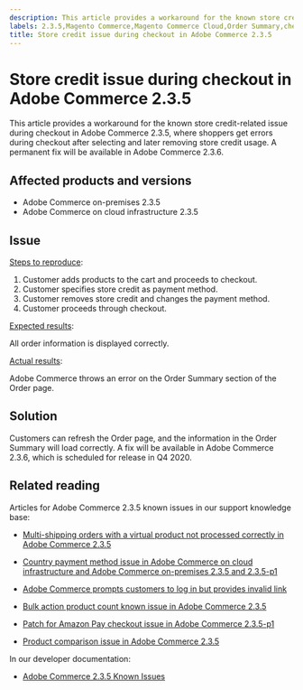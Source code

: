 ```yaml
---
description: This article provides a workaround for the known store credit-related issue during checkout in Adobe Commerce 2.3.5, where shoppers get errors during checkout after selecting and later removing store credit usage. A permanent fix will be available in Adobe Commerce 2.3.6.
labels: 2.3.5,Magento Commerce,Magento Commerce Cloud,Order Summary,checkout,credit,known issues,troubleshooting,Adobe Commerce,cloud infrastructure,on-premises
title: Store credit issue during checkout in Adobe Commerce 2.3.5
---
```


# Store credit issue during checkout in Adobe Commerce 2.3.5

This article provides a workaround for the known store credit-related issue during checkout in Adobe Commerce 2.3.5, where shoppers get errors during checkout after selecting and later removing store credit usage. A permanent fix will be available in Adobe Commerce 2.3.6.

## Affected products and versions

* Adobe Commerce on-premises 2.3.5
* Adobe Commerce on cloud infrastructure 2.3.5

## Issue

<ins>Steps to reproduce</ins>:

1. Customer adds products to the cart and proceeds to checkout.
1. Customer specifies store credit as payment method.
1. Customer removes store credit and changes the payment method.
1. Customer proceeds through checkout.

<ins>Expected results</ins>:

All order information is displayed correctly.

<ins>Actual results</ins>:

Adobe Commerce throws an error on the Order Summary section of the Order page.

## Solution

Customers can refresh the Order page, and the information in the Order Summary will load correctly. A fix will be available in Adobe Commerce 2.3.6, which is scheduled for release in Q4 2020.

## Related reading

Articles for Adobe Commerce 2.3.5 known issues in our support knowledge base:

* [Multi-shipping orders with a virtual product not processed correctly in Adobe Commerce 2.3.5](https://support.magento.com/hc/en-us/articles/360044461831)

* [Country payment method issue in Adobe Commerce on cloud infrastructure and Adobe Commerce on-premises 2.3.5 and 2.3.5-p1](https://support.magento.com/hc/en-us/articles/360043955991)

* [Adobe Commerce prompts customers to log in but provides invalid link](https://support.magento.com/hc/en-us/articles/360043857372)

* [Bulk action product count known issue in Adobe Commerce 2.3.5](https://support.magento.com/hc/en-us/articles/360044839691)

* [Patch for Amazon Pay checkout issue in Adobe Commerce 2.3.5-p1](https://support.magento.com/hc/en-us/articles/360042646332)

* [Product comparison issue in Adobe Commerce 2.3.5](https://support.magento.com/hc/en-us/articles/360043970452)

In our developer documentation:

* [Adobe Commerce 2.3.5 Known Issues](https://devdocs.magento.com/guides/v2.3/release-notes/release-notes-2-3-5-commerce.html#known-issues)